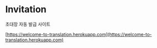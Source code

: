 # Invitation

초대장 자동 발급 사이트

[https://welcome-to-translation.herokuapp.com](https://welcome-to-translation.herokuapp.com)
